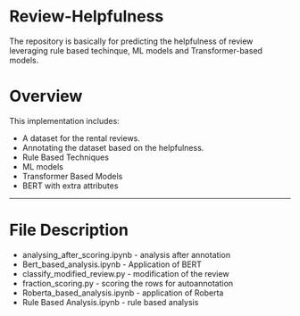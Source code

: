 # Review-Helpfulness
The repository is basically for predicting the helpfulness of review leveraging rule based techinque, ML models and Transformer-based models.


# Overview
This implementation includes:

- A dataset for the rental reviews.
- Annotating the dataset based on the helpfulness.
- Rule Based Techniques
- ML models
- Transformer Based Models
- BERT with extra attributes
---

# File Description
- analysing_after_scoring.ipynb - analysis after annotation
- Bert_based_analysis.ipynb - Application of BERT
- classify_modified_review.py - modification of the review 
- fraction_scoring.py - scoring the rows for autoannotation
- Roberta_based_analysis.ipynb - application of Roberta
- Rule Based Analysis.ipynb - rule based analysis
